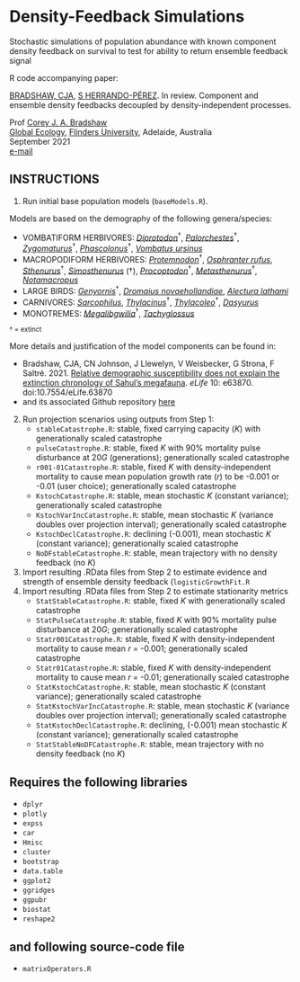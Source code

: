 # Density-Feedback Simulations
Stochastic simulations of population abundance with known component density feedback on survival to test for ability to return ensemble feedback signal

R code accompanying paper:

<a href="http://scholar.google.com.au/citations?sortby=pubdate&hl=en&user=1sO0O3wAAAAJ&view_op=list_works">BRADSHAW, CJA</a>, <a href="https://scholar.google.com.au/citations?hl=en&user=-BSGg1MAAAAJ">S HERRANDO-PÉREZ</a>. In review. Component and ensemble density feedbacks decoupled by density-independent processes. 

Prof <a href="http://scholar.google.com.au/citations?sortby=pubdate&hl=en&user=1sO0O3wAAAAJ&view_op=list_works">Corey J. A. Bradshaw</a> <br>
<a href="http://globalecologyflinders.com" target="_blank">Global Ecology</a>, <a href="http://flinders.edu.au" target="_blank">Flinders University</a>, Adelaide, Australia <br>
September 2021 <br>
<a href=mailto:corey.bradshaw@flinders.edu.au>e-mail</a> <br>

## INSTRUCTIONS

1. Run initial base population models (<code>baseModels.R</code>).

Models are based on the demography of the following genera/species:
- VOMBATIFORM HERBIVORES: <a href="https://australian.museum/learn/australia-over-time/extinct-animals/diprotodon-optatum/"><i>Diprotodon</i></a><sup>†</sup>, <a href="https://australian.museum/learn/animals/mammals/palorchestes-azeal/"><i>Palorchestes</i></a><sup>†</sup>, <a href="http://www.megafauna.com.au/view/megafauna/zygomaturus-trilobus"><i>Zygomaturus</i></a><sup>†</sup>, <a href="http://www.seamonsters.qm.qld.gov.au/sitecore/content/QM%20Micro/Project%20DIG/Home/research/tropical-megafauna/species/phascolonus"><i>Phascolonus</i></a><sup>†</sup>, <a href="https://australian.museum/learn/animals/mammals/common-wombat/"><i>Vombatus ursinus</i></a>
- MACROPODIFORM HERBIVORES: <a href="http://www.seamonsters.qm.qld.gov.au/sitecore/content/QM%20Micro/Project%20DIG/Home/research/tropical-megafauna/species/protemnodon"><i>Protemnodon</i></a><sup>†</sup>, <a href="https://australian.museum/learn/animals/mammals/red-kangaroo/"><i>Osphranter rufus</i></a>, <a href="https://en.wikipedia.org/wiki/Sthenurus"><i>Sthenurus</i></a><sup>†</sup>, <a href="http://www.megafauna.com.au/view/megafauna/simosthenurus-occidentalis"><i>Simosthenurus</i></a> (†), <a href="https://australian.museum/learn/australia-over-time/extinct-animals/procoptodon-goliah/"><i>Procoptodon</i></a><sup>†</sup>, <a href="https://en.wikipedia.org/wiki/Sthenurinae"><i>Metasthenurus</i></a><sup>†</sup>, <a href="https://bie.ala.org.au/species/urn:lsid:biodiversity.org.au:afd.taxon:4bd05bcb-614d-40b0-b81f-75ac14ea4afd"><i>Notamacropus</i></a>
- LARGE BIRDS: <a href="https://australian.museum/learn/australia-over-time/extinct-animals/genyornis-newtoni/"><i>Genyornis</i></a><sup>†</sup>, <a href="https://www.birdlife.org.au/bird-profile/emu"><i>Dromaius novaehollandiae</i></a>, <a href="https://www.birdlife.org.au/bird-profile/australian-brush-turkey"><i>Alectura lathami</i></a>
- CARNIVORES: <a href="https://australian.museum/learn/animals/mammals/tasmanian-devil/"><i>Sarcophilus</i></a>, <a href="https://australian.museum/learn/australia-over-time/extinct-animals/the-thylacine/"><i>Thylacinus</i></a><sup>†</sup>, <a href="https://australian.museum/learn/animals/mammals/thylacoleo-carnifex/"><i>Thylacoleo</i></a><sup>†</sup>, <a href="https://australian.museum/learn/animals/mammals/spotted-tailed-quoll/"><i>Dasyurus</i></a>
- MONOTREMES: <a href="https://www.artistwd.com/joyzine/australia/articles/megafauna/megalibgwilia_ramsayi.php"><i>Megalibgwilia</i></a><sup>†</sup>, <a href="https://www.bushheritage.org.au/species/echidna"><i>Tachyglossus</i></a>

<small>† = extinct</small>

More details and justification of the model components can be found in:
- Bradshaw, CJA, CN Johnson, J Llewelyn, V Weisbecker, G Strona, F Saltré. 2021. <a href="http://doi.org/10.7554/eLife.63870">Relative demographic susceptibility does not explain the extinction chronology of Sahul’s megafauna</a>. <em>eLife</em> 10: e63870. doi:10.7554/eLife.63870
- and its associated Github repository <a href="https://github.com/cjabradshaw/MegafaunaSusceptibility">here</a>
    
2. Run projection scenarios using outputs from Step 1:
    - <code>stableCatastrophe.R</code>: stable, fixed carrying capacity (<em>K</em>) with generationally scaled catastrophe
    - <code>pulseCatastrophe.R</code>: stable, fixed <em>K</em> with 90% mortality pulse disturbance at 20<em>G</em> (generations); generationally scaled catastrophe
    - <code>r001-01Catastrophe.R</code>: stable, fixed <em>K</em> with density-independent mortality to cause mean population growth rate (<em>r</em>) to be -0.001 or -0.01 (user choice); generationally scaled catastrophe
    - <code>KstochCatastrophe.R</code>: stable, mean stochastic <em>K</em> (constant variance); generationally scaled catastrophe
    - <code>KstochVarIncCatastrophe.R</code>: stable, mean stochastic <em>K</em> (variance doubles over projection interval); generationally scaled catastrophe
    - <code>KstochDeclCatastrophe.R</code>: declining (-0.001), mean stochastic <em>K</em> (constant variance); generationally scaled catastrophe
    - <code>NoDFstableCatastrophe.R</code>: stable, mean trajectory with no density feedback (no <em>K</em>)
3. Import resulting .RData files from Step 2 to estimate evidence and strength of ensemble density feedback (<code>logisticGrowthFit.R</code>
4. Import resulting .RData files from Step 2 to estimate stationarity metrics
    - <code>StatStableCatastrophe.R</code>: stable, fixed <em>K</em> with generationally scaled catastrophe
    - <code>StatPulseCatastrophe.R</code>: stable, fixed <em>K</em> with 90% mortality pulse disturbance at 20<em>G</em>; generationally scaled catastrophe
    - <code>Statr001Catastrophe.R</code>: stable, fixed <em>K</em> with density-independent mortality to cause mean <em>r</em> = -0.001; generationally scaled catastrophe
    - <code>Statr01Catastrophe.R</code>: stable, fixed <em>K</em> with density-independent mortality to cause mean <em>r</em> = -0.01; generationally scaled catastrophe
    - <code>StatKstochCatastrophe.R</code>: stable, mean stochastic <em>K</em> (constant variance); generationally scaled catastrophe
    - <code>StatKstochVarIncCatastrophe.R</code>: stable, mean stochastic <em>K</em> (variance doubles over projection interval); generationally scaled catastrophe
    - <code>StatKstochDeclCatastrophe.R</code>: declining, (-0.001) mean stochastic <em>K</em> (constant variance); generationally scaled catastrophe
    - <code>StatStableNoDFCatastrophe.R</code>: stable, mean trajectory with no density feedback (no <em>K</em>)

## Requires the following libraries
- <code>dplyr</code>
- <code>plotly</code>
- <code>expss</code>
- <code>car</code>
- <code>Hmisc</code>
- <code>cluster</code>
- <code>bootstrap</code>
- <code>data.table</code>
- <code>ggplot2</code>
- <code>ggridges</code>
- <code>ggpubr</code>
- <code>biostat</code>
- <code>reshape2</code>

## and following source-code file
- <code>matrixOperators.R</code>




